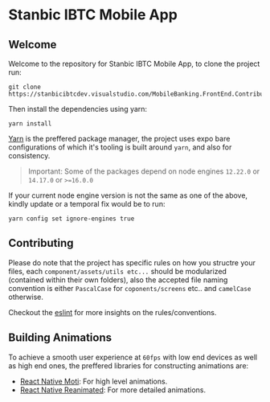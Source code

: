 # Stanbic IBTC Mobile App

## Welcome

Welcome to the repository for Stanbic IBTC Mobile App, to clone the project run:

```shell
git clone https://stanbicibtcdev.visualstudio.com/MobileBanking.FrontEnd.Contributors/_git/NewMobileBanking.Frontend.Project
```

Then install the dependencies using yarn:

```shell
yarn install
```

[Yarn](https://classic.yarnpkg.com/en/ "yarn") is the preffered package manager, the project uses expo bare configurations of which it's tooling is built around `yarn`, and also for consistency.

> Important: Some of the packages depend on node engines `12.22.0` or `14.17.0` or `>=16.0.0`

If your current node engine version is not the same as one of the above, kindly update or a temporal fix would be to run:

```shell
yarn config set ignore-engines true
```

## Contributing

Please do note that the project has specific rules on how you structre your files, each `component/assets/utils etc...` should be modularized (contained within their own folders), also the accepted file naming convention is either `PascalCase` for `coponents/screens` etc.. and `camelCase` otherwise.

Checkout the [eslint](./.eslintrc.js) for more insights on the rules/conventions.

## Building Animations

To achieve a smooth user experience at `60fps` with low end devices as well as high end ones, the preffered libraries for constructing animations are:

- [React Native Moti](https://moti.fyi/ "moti"): For high level animations.
- [React Native Reanimated](https://docs.swmansion.com/react-native-reanimated/docs/ "Reanimated"): For more detailed animations.

